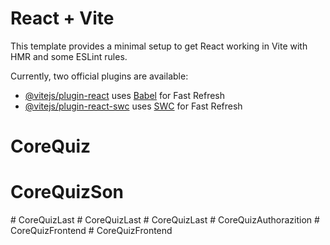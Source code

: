 # React + Vite

This template provides a minimal setup to get React working in Vite with HMR and some ESLint rules.

Currently, two official plugins are available:

- [@vitejs/plugin-react](https://github.com/vitejs/vite-plugin-react/blob/main/packages/plugin-react/README.md) uses [Babel](https://babeljs.io/) for Fast Refresh
- [@vitejs/plugin-react-swc](https://github.com/vitejs/vite-plugin-react-swc) uses [SWC](https://swc.rs/) for Fast Refresh
# CoreQuiz
# CoreQuizSon
#   C o r e Q u i z L a s t  
 #   C o r e Q u i z L a s t  
 #   C o r e Q u i z L a s t  
 #   C o r e Q u i z A u t h o r a z i t i o n  
 #   C o r e Q u i z F r o n t e n d  
 #   C o r e Q u i z F r o n t e n d  
 